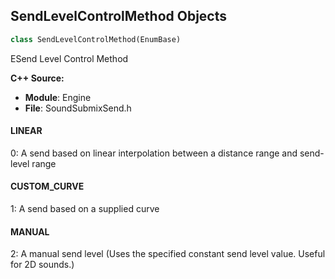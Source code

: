 ## SendLevelControlMethod Objects

```python
class SendLevelControlMethod(EnumBase)
```

ESend Level Control Method

**C++ Source:**

- **Module**: Engine
- **File**: SoundSubmixSend.h

<a id="unreal.SendLevelControlMethod.LINEAR"></a>

#### LINEAR

0: A send based on linear interpolation between a distance range and send-level range

<a id="unreal.SendLevelControlMethod.CUSTOM_CURVE"></a>

#### CUSTOM_CURVE

1: A send based on a supplied curve

<a id="unreal.SendLevelControlMethod.MANUAL"></a>

#### MANUAL

2: A manual send level (Uses the specified constant send level value. Useful for 2D sounds.)

<a id="unreal.SubmixSendMethod"></a>